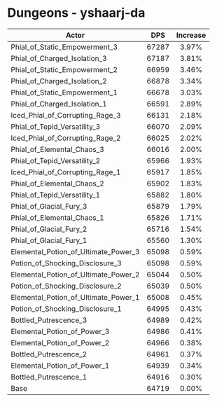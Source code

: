 # Dungeons - yshaarj-da
| Actor | DPS | Increase |
|---|:---:|:---:|
|Phial_of_Static_Empowerment_3|67287|3.97%|
|Phial_of_Charged_Isolation_3|67187|3.81%|
|Phial_of_Static_Empowerment_2|66959|3.46%|
|Phial_of_Charged_Isolation_2|66878|3.34%|
|Phial_of_Static_Empowerment_1|66678|3.03%|
|Phial_of_Charged_Isolation_1|66591|2.89%|
|Iced_Phial_of_Corrupting_Rage_3|66131|2.18%|
|Phial_of_Tepid_Versatility_3|66070|2.09%|
|Iced_Phial_of_Corrupting_Rage_2|66025|2.02%|
|Phial_of_Elemental_Chaos_3|66016|2.00%|
|Phial_of_Tepid_Versatility_2|65966|1.93%|
|Iced_Phial_of_Corrupting_Rage_1|65917|1.85%|
|Phial_of_Elemental_Chaos_2|65902|1.83%|
|Phial_of_Tepid_Versatility_1|65882|1.80%|
|Phial_of_Glacial_Fury_3|65879|1.79%|
|Phial_of_Elemental_Chaos_1|65826|1.71%|
|Phial_of_Glacial_Fury_2|65716|1.54%|
|Phial_of_Glacial_Fury_1|65560|1.30%|
|Elemental_Potion_of_Ultimate_Power_3|65098|0.59%|
|Potion_of_Shocking_Disclosure_3|65098|0.59%|
|Elemental_Potion_of_Ultimate_Power_2|65044|0.50%|
|Potion_of_Shocking_Disclosure_2|65039|0.50%|
|Elemental_Potion_of_Ultimate_Power_1|65008|0.45%|
|Potion_of_Shocking_Disclosure_1|64995|0.43%|
|Bottled_Putrescence_3|64989|0.42%|
|Elemental_Potion_of_Power_3|64986|0.41%|
|Elemental_Potion_of_Power_2|64966|0.38%|
|Bottled_Putrescence_2|64961|0.37%|
|Elemental_Potion_of_Power_1|64939|0.34%|
|Bottled_Putrescence_1|64916|0.30%|
|Base|64719|0.00%|
